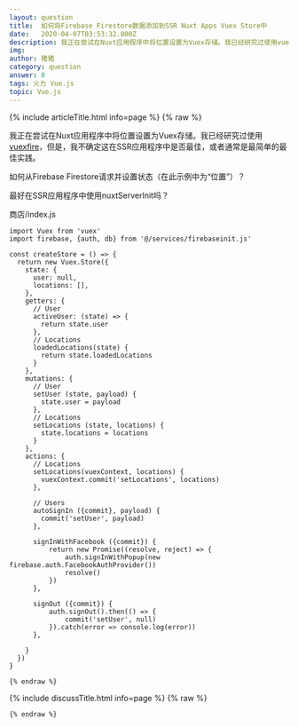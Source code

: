 ```yaml
---
layout: question
title:  如何将Firebase Firestore数据添加到SSR Nuxt Apps Vuex Store中
date:   2020-04-07T03:53:32.000Z
description: 我正在尝试在Nuxt应用程序中将位置设置为Vuex存储。我已经研究过使用vuexfire，但是，我不确定这在SSR应用程序中是否最佳，或者通常是最简单的最...
img: 
author: 猪猪
category: question
answer: 0
tags: 火力 Vue.js
topic: Vue.js
---
```

<div class="article-root">
  <div class="article">
    {% include articleTitle.html info=page %}
    {% raw %}
    <div class="article-content"><p><font style="vertical-align: inherit;"><font style="vertical-align: inherit;">我正在尝试在Nuxt应用程序中将位置设置为Vuex存储。</font><font style="vertical-align: inherit;">我已经研究过使用</font></font><a href="https://github.com/posva/vuexfire/tree/firestore" rel="nofollow noreferrer"><font style="vertical-align: inherit;"><font style="vertical-align: inherit;">vuexfire</font></font></a><font style="vertical-align: inherit;"><font style="vertical-align: inherit;">，但是，我不确定这在SSR应用程序中是否最佳，或者通常是最简单的最佳实践。</font></font></p>

<p><font style="vertical-align: inherit;"><font style="vertical-align: inherit;">如何从Firebase Firestore请求并设置状态（在此示例中为“位置”）？</font></font></p>

<p><font style="vertical-align: inherit;"><font style="vertical-align: inherit;">最好在SSR应用程序中使用nuxtServerInit吗？</font></font></p>

<p><font style="vertical-align: inherit;"><font style="vertical-align: inherit;">商店/index.js</font></font></p>

<pre><code>import Vuex from 'vuex'<font></font>
import firebase, {auth, db} from '@/services/firebaseinit.js'<font></font>
<font></font>
const createStore = () =&gt; {<font></font>
  return new Vuex.Store({<font></font>
    state: {<font></font>
      user: null,<font></font>
      locations: [],<font></font>
    },<font></font>
    getters: {<font></font>
      // User<font></font>
      activeUser: (state) =&gt; {<font></font>
        return state.user<font></font>
      },<font></font>
      // Locations<font></font>
      loadedLocations(state) {<font></font>
        return state.loadedLocations<font></font>
      }<font></font>
    },<font></font>
    mutations: {<font></font>
      // User<font></font>
      setUser (state, payload) {<font></font>
        state.user = payload<font></font>
      },<font></font>
      // Locations<font></font>
      setLocations (state, locations) {<font></font>
        state.locations = locations<font></font>
      }<font></font>
    },<font></font>
    actions: {<font></font>
      // Locations<font></font>
      setLocations(vuexContext, locations) {<font></font>
        vuexContext.commit('setLocations', locations)<font></font>
      },  <font></font>
<font></font>
      // Users<font></font>
      autoSignIn ({commit}, payload) {<font></font>
        commit('setUser', payload)<font></font>
      },<font></font>
<font></font>
      signInWithFacebook ({commit}) {<font></font>
          return new Promise((resolve, reject) =&gt; {<font></font>
              auth.signInWithPopup(new firebase.auth.FacebookAuthProvider())<font></font>
              resolve()<font></font>
          })<font></font>
      },<font></font>
<font></font>
      signOut ({commit}) {<font></font>
          auth.signOut().then(() =&gt; {<font></font>
              commit('setUser', null)<font></font>
          }).catch(error =&gt; console.log(error))<font></font>
      },<font></font>
<font></font>
    }<font></font>
  })<font></font>
}<font></font>
</code></pre></div>
    {% endraw %}
  </div>

  <div class="discuss-wrapper">
    {% include discussTitle.html info=page %}
    {% raw %}
    
    {% endraw %}
  </div>
<div>
